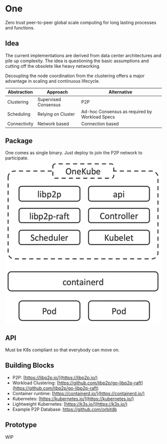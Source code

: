 # One
Zero trust peer-to-peer global scale computing for long lasting processes and functions.

## Idea
The current implementations are derived from data center architectures and pile up complexity. The idea is questioning the basic assumptions and cutting off the obsolete like heavy networking.

Decoupling the node coordination from the clustering offers a major advantage in scaling and continuous lifecycle. 

Abstraction | Approach | Alternative
--- | --- | ---
Clustering   | Supervised Consensus | P2P 
Scheduling | Relying on Cluster | Ad-hoc Consensus as required by Workload Specs
Connectivity | Network based | Connection based

## Package
One comes as single binary. Just deploy to join the P2P network to participate. 
![OneKube Binary](OneKube.png)

## API
Must be K8s compliant so that everybody can move on.

## Building Blocks
* P2P: [https://libp2p.io/](https://libp2p.io/)
* Workload Clustering: [https://github.com/libp2p/go-libp2p-raft](https://github.com/libp2p/go-libp2p-raft)
* Container runtime: [https://containerd.io/](https://containerd.io/)
* Kubernetes: [https://kubernetes.io/](https://kubernetes.io/)
* Lightweight Kubernetes: [https://k3s.io/](https://k3s.io/)
* Example P2P Database: https://github.com/orbitdb

## Prototype
WIP
